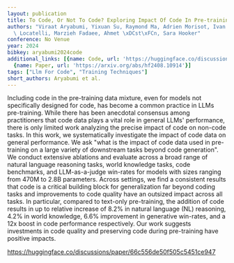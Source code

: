 ```yaml
---
layout: publication
title: To Code, Or Not To Code? Exploring Impact Of Code In Pre-training
authors: "Viraat Aryabumi, Yixuan Su, Raymond Ma, Adrien Morisot, Ivan Zhang, Acyr\
  \ Locatelli, Marzieh Fadaee, Ahmet \xDCst\xFCn, Sara Hooker"
conference: No Venue
year: 2024
bibkey: aryabumi2024code
additional_links: [{name: Code, url: 'https://huggingface.co/discussions/paper/66c556de50f505c5451ce947'},
  {name: Paper, url: 'https://arxiv.org/abs/hf2408.10914'}]
tags: ["Llm For Code", "Training Techniques"]
short_authors: Aryabumi et al.
---
```

Including code in the pre-training data mixture, even for models not specifically designed for code, has become a common practice in LLMs pre-training. While there has been anecdotal consensus among practitioners that code data plays a vital role in general LLMs' performance, there is only limited work analyzing the precise impact of code on non-code tasks. In this work, we systematically investigate the impact of code data on general performance. We ask "what is the impact of code data used in pre-training on a large variety of downstream tasks beyond code generation". We conduct extensive ablations and evaluate across a broad range of natural language reasoning tasks, world knowledge tasks, code benchmarks, and LLM-as-a-judge win-rates for models with sizes ranging from 470M to 2.8B parameters. Across settings, we find a consistent results that code is a critical building block for generalization far beyond coding tasks and improvements to code quality have an outsized impact across all tasks. In particular, compared to text-only pre-training, the addition of code results in up to relative increase of 8.2% in natural language (NL) reasoning, 4.2% in world knowledge, 6.6% improvement in generative win-rates, and a 12x boost in code performance respectively. Our work suggests investments in code quality and preserving code during pre-training have positive impacts.

https://huggingface.co/discussions/paper/66c556de50f505c5451ce947